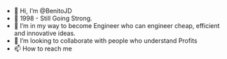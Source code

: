 - 👋 Hi, I’m @BenitoJD
- 👀 1998 - Still Going Strong.
- 🌱 I’m in my way to become Engineer who can engineer cheap, efficient and innovative ideas.
- 💞️ I’m looking to collaborate with people who understand Profits 
- 📫 How to reach me
<!---
BenitoJD/BenitoJD is a ✨ special ✨ repository because its `README.md` (this file) appears on your GitHub profile.
You can click the Preview link to take a look at your changes.
--->
